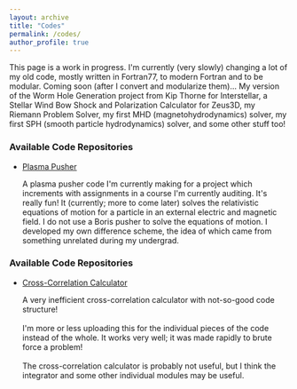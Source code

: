 ```yaml
---
layout: archive
title: "Codes"
permalink: /codes/
author_profile: true
---
```


<p>This page is a work in progress. I'm currently (very slowly) changing a lot of my old code, mostly written in Fortran77, to modern Fortran and to be modular. Coming soon (after I convert and modularize them)... My version of the Worm Hole Generation project from Kip Thorne for Interstellar, a Stellar Wind Bow Shock and Polarization Calculator for Zeus3D, my Riemann Problem Solver, my first MHD (magnetohydrodynamics) solver, my first SPH (smooth particle hydrodynamics) solver, and some other stuff too!</p>

<h3>Available Code Repositories</h3>
<ul>
    <li>
        <a href="https://github.com/Mike-Power666/Plasma-Pusher" target="_blank">Plasma Pusher</a>
        <p>A plasma pusher code I'm currently making for a project which increments with assignments in a course I'm currently auditing. It's really fun! It (currently; more to come later) solves the relativistic equations of motion for a particle in an external electric and magnetic field. I do not use a Boris pusher to solve the equations of motion. I developed my own difference scheme, the idea of which came from something unrelated during my undergrad.</p>
    </li>
</ul>

<h3>Available Code Repositories</h3>
<ul>
    <li>
        <a href="https://github.com/Mike-Power666/Cross-Correlation_Calculator" target="_blank">Cross-Correlation Calculator</a>
        <p>A very inefficient cross-correlation calculator with not-so-good code structure!<br><br>
        I'm more or less uploading this for the individual pieces of the code instead of the whole. It works very well; it was made rapidly to brute force a problem!<br><br>
        The cross-correlation calculator is probably not useful, but I think the integrator and some other individual modules may be useful.</p>
    </li>
</ul>
